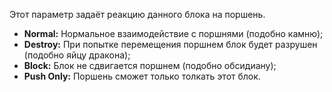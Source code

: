 Этот параметр задаёт реакцию данного блока на поршень.

* **Normal:** Нормальное взаимодействие с поршнями (подобно камню);
* **Destroy:** При попытке перемещения поршнем блок будет разрушен (подобно яйцу дракона);
* **Block:** Блок не сдвигается поршнем (подобно обсидиану);
* **Push Only:** Поршень сможет только толкать этот блок.